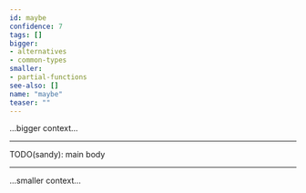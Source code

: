 ```yaml
---
id: maybe
confidence: 7
tags: []
bigger:
- alternatives
- common-types
smaller:
- partial-functions
see-also: []
name: "maybe"
teaser: ""
---
```



...bigger context...

---

TODO(sandy): main body

---

...smaller context...
